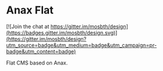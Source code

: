 # Anax Flat

[![Join the chat at https://gitter.im/mosbth/design](https://badges.gitter.im/mosbth/design.svg)](https://gitter.im/mosbth/design?utm_source=badge&utm_medium=badge&utm_campaign=pr-badge&utm_content=badge)

Flat CMS based on Anax.
